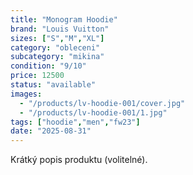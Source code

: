 ```yaml
---
title: "Monogram Hoodie"
brand: "Louis Vuitton"
sizes: ["S","M","XL"]
category: "obleceni"
subcategory: "mikina"
condition: "9/10"
price: 12500
status: "available"
images:
  - "/products/lv-hoodie-001/cover.jpg"
  - "/products/lv-hoodie-001/1.jpg"
tags: ["hoodie","men","fw23"]
date: "2025-08-31"
---
```


Krátký popis produktu (volitelné).
